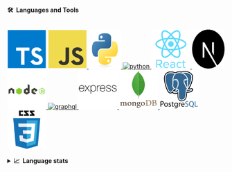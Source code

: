   <summary><b>🛠️&nbsp;&nbsp;Languages&nbsp;and&nbsp;Tools</b></summary>
  <br/>
  <p align="left>
    <a href="https://www.typescriptlang.org/" target="_blank"> <img src="https://raw.githubusercontent.com/devicons/devicon/master/icons/typescript/typescript-original.svg" alt="typescript" width="90" height="90"/> </a>
    <a href="https://developer.mozilla.org/en-US/docs/Web/JavaScript" target="_blank"> <img src="https://raw.githubusercontent.com/devicons/devicon/master/icons/javascript/javascript-original.svg" alt="javascript" width="90" height="90"/> </a>
    <a href="https://www.python.org" target="_blank"> <img src="https://raw.githubusercontent.com/devicons/devicon/master/icons/python/python-original.svg" alt="python" width="75" height="90"> </a>
    <a href="https://www.python.org" target="_blank"> <img src="https://raw.githubusercontent.com/devicons/devicon/master/icons/python/django-original.svg" alt="python" width="75" height="90"> </a>
    <a href="https://reactjs.org/" target="_blank"> <img src="https://raw.githubusercontent.com/devicons/devicon/master/icons/react/react-original-wordmark.svg" alt="react" width="90" height="90"/> </a>
    <a href="https://www.nextjs.org" target="_blank"> <img src="https://raw.githubusercontent.com/devicons/devicon/master/icons/nextjs/nextjs-original.svg" alt="nextjs" width="75" height="90"/> </a>
    <a href="https://nodejs.org" target="_blank"> <img src="https://raw.githubusercontent.com/devicons/devicon/master/icons/nodejs/nodejs-original-wordmark.svg" alt="nodejs" width="90" height="90"/> </a>
    <a href="https://graphql.org" target="_blank"> <img src="https://www.vectorlogo.zone/logos/graphql/graphql-icon.svg" alt="graphql" width="90" height="90"/> </a>
    <a href="https://expressjs.com" target="_blank"> <img src="https://raw.githubusercontent.com/devicons/devicon/master/icons/express/express-original-wordmark.svg" alt="express" width="90" height="90"/>
    <a href="https://www.mongodb.com/" target="_blank"> <img src="https://raw.githubusercontent.com/devicons/devicon/master/icons/mongodb/mongodb-original-wordmark.svg" alt="mongodb" width="90" height="90"/> </a>
    <a href="https://www.postgresql.org" target="_blank"> <img src="https://raw.githubusercontent.com/devicons/devicon/master/icons/postgresql/postgresql-original-wordmark.svg" alt="postgresql" width="90" height="90"/> </a>
    <a href="https://www.w3schools.com/css/" target="_blank"> <img src="https://raw.githubusercontent.com/devicons/devicon/master/icons/css3/css3-original-wordmark.svg" alt="css3" width="90" height="90"/> </a>
  </p>
  
  <details>
  <summary><b>📈&nbsp;&nbsp;Language stats</b></summary>
  <br/>
  <a href='https://profile.codersrank.io/user/b-tanvir'>
  <img src='http://cr-skills-chart-widget.azurewebsites.net/api/api?username=b-tanvir&padding=30&width=640&width=320'
  </a>
  </details>

